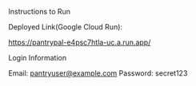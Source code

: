 Instructions to Run


Deployed Link(Google Cloud Run):

https://pantrypal-e4psc7htla-uc.a.run.app/

Login Information

Email: pantryuser@example.com
Password: secret123
